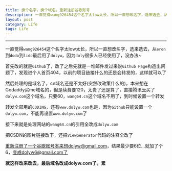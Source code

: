 ```yaml
---
title: 换个名字，换个域名，重新注册谷歌账号
description: 一直觉得wang926454这个名字太low太长，所以一直想改名字，选来选去，从eren到dodo到lido最后用了dolyw.....
layout: post
category: Life
tags: Life
---
```


-----

一直觉得`wang926454`这个名字太low太长，所以一直想改名字，选来选去，从`eren`到`dodo`到`lido`最后用了`dolyw`，因为`doly`很多人已经使用了，没办法~

首先改的就是`Github`了，改了之后先就是一堆邮件发过来说`Github Page`构造出问题了，发现进个人首页404，以前的项目链接什么的还是会转发的，这样就可以了

然后处理的是域名了，cn域名还是不太好(突然改政策什么的)，本来想在Godaddy买me域名的，但是续费要120，太贵了还是算了，直接腾讯云买了`dolyw.com`这个域名，只要60，`wang64.cn`这个域名不用了，到时候设置一个转发

转发全部用的`CODING`，还有`www.dolyw.com`也是，因为`Github`只能设置一个`dolyw.com`，不能再设置`www.dolyw.com`了

接下来就是处理网站的`wang64.cn`的引用全改成`dolyw.com`

把CSDN的图片链接改下，还把`ViewGenerator`代码的注释全改了

重新注册了一个谷歌账号本来想dolyw@gmail.com，结果最少要6位...就加了个6，变成dolyw6@gmail.com了

**就这样改来改去，最后域名改成dolyw.com了，累**